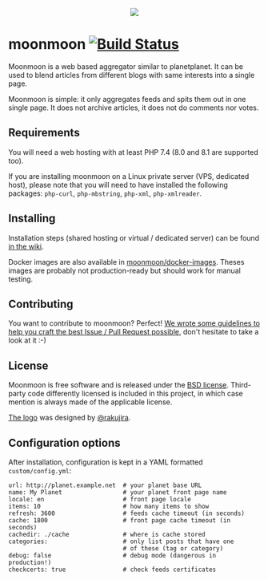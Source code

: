 <p align="center">
  <img src="https://github.com/moonmoon/moonmoon/raw/master/custom/img/moonmoon%40128w.png">
</p>


moonmoon [![Build Status](https://travis-ci.org/moonmoon/moonmoon.svg?branch=master)](https://travis-ci.org/moonmoon/moonmoon)
========

Moonmoon is a web based aggregator similar to planetplanet.
It can be used to blend articles from different blogs with same interests into a single page.

Moonmoon is simple: it only aggregates feeds and spits them out in one single page.
It does not archive articles, it does not do comments nor votes.

Requirements
------------
You will need a web hosting with at least PHP 7.4 (8.0 and 8.1 are supported too).

If you are installing moonmoon on a Linux private server (VPS, dedicated host),
please note that you will need to have installed the following packages:
`php-curl`, `php-mbstring`, `php-xml`, `php-xmlreader`.

Installing
----------

Installation steps (shared hosting or virtual / dedicated server) can be found
[in the wiki](https://github.com/moonmoon/moonmoon/wiki/How-to-install).

Docker images are also available in [moonmoon/docker-images](https://github.com/moonmoon/docker-images).
Theses images are probably not production-ready but should work for manual testing.

Contributing
------------

You want to contribute to moonmoon? Perfect! [We wrote some guidelines to help you
craft the best Issue / Pull Request possible](https://github.com/moonmoon/moonmoon/blob/master/CONTRIBUTING.md),
don't hesitate to take a look at it :-)

License
-------

Moonmoon is free software and is released under the [BSD license](https://github.com/moonmoon/moonmoon/blob/master/LICENSE).
Third-party code differently licensed is included in this project, in which case mention is always made of
the applicable license.

[The logo](https://github.com/moonmoon/moonmoon/raw/master/custom/img/moonmoon.png) was designed by [@rakujira](https://twitter.com/rakujira).

Configuration options
---------------------
After installation, configuration is kept in a YAML formatted `custom/config.yml`:

```%yaml
url: http://planet.example.net  # your planet base URL
name: My Planet                 # your planet front page name
locale: en                      # front page locale
items: 10                       # how many items to show
refresh: 3600                   # feeds cache timeout (in seconds)
cache: 1800                     # front page cache timeout (in seconds)
cachedir: ./cache               # where is cache stored
categories:                     # only list posts that have one
                                # of these (tag or category)
debug: false                    # debug mode (dangerous in production!)
checkcerts: true                # check feeds certificates
```

